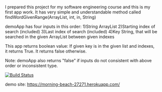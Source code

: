 I prepared this project for my software engineering course and this is my first app work. It has very simple and understandable method called findWordGivenRange(ArrayList<String>, int, in, String)

demoApp has four inputs in this order:
1)String ArrayList
2)Starting index of search (included)
3)Last index of search (included)
4)Key String, that will be searched in the given ArrayList between given indexes

This app returns boolean value:
If given key is in the given list and indexes, it returns True.
It returns false otherwise.

Note: demoApp also returns "false" if inputs do not consistent with above order or inconsistent type.

[![Build Status](https://app.travis-ci.com/BasakDemirok/demoApp.svg?branch=main)](https://app.travis-ci.com/BasakDemirok/demoApp)

demo site:  https://morning-beach-27271.herokuapp.com/